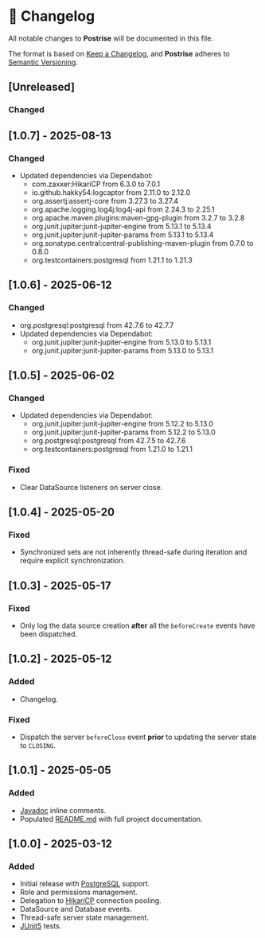 # :memo: Changelog

All notable changes to **Postrise** will be documented in this file.

The format is based on [Keep a Changelog](https://keepachangelog.com/en/1.1.0/),
and **Postrise** adheres to [Semantic Versioning](https://semver.org/spec/v2.0.0.html).

## [Unreleased]

### Changed

## [1.0.7] - 2025-08-13

### Changed

-   Updated dependencies via Dependabot:
    -   com.zaxxer:HikariCP from 6.3.0 to 7.0.1
    -   io.github.hakky54:logcaptor from 2.11.0 to 2.12.0
    -   org.assertj:assertj-core from 3.27.3 to 3.27.4
    -   org.apache.logging.log4j:log4j-api from 2.24.3 to 2.25.1
    -   org.apache.maven.plugins:maven-gpg-plugin from 3.2.7 to 3.2.8
    -   org.junit.jupiter:junit-jupiter-engine from 5.13.1 to 5.13.4
    -   org.junit.jupiter:junit-jupiter-params from 5.13.1 to 5.13.4
    -   org.sonatype.central:central-publishing-maven-plugin from 0.7.0 to 0.8.0
    -   org.testcontainers:postgresql from 1.21.1 to 1.21.3

## [1.0.6] - 2025-06-12

### Changed

-   org.postgresql:postgresql from 42.7.6 to 42.7.7
-   Updated dependencies via Dependabot:
    -   org.junit.jupiter:junit-jupiter-engine from 5.13.0 to 5.13.1
    -   org.junit.jupiter:junit-jupiter-params from 5.13.0 to 5.13.1

## [1.0.5] - 2025-06-02

### Changed

-   Updated dependencies via Dependabot:
    -   org.junit.jupiter:junit-jupiter-engine from 5.12.2 to 5.13.0
    -   org.junit.jupiter:junit-jupiter-params from 5.12.2 to 5.13.0
    -   org.postgresql:postgresql from 42.7.5 to 42.7.6
    -   org.testcontainers:postgresql from 1.21.0 to 1.21.1

### Fixed

-   Clear DataSource listeners on server close.

## [1.0.4] - 2025-05-20

### Fixed

-   Synchronized sets are not inherently thread-safe during iteration and require explicit synchronization.

## [1.0.3] - 2025-05-17

### Fixed

-   Only log the data source creation **after** all the `beforeCreate` events have been dispatched.

## [1.0.2] - 2025-05-12

### Added

-   Changelog.

### Fixed

-   Dispatch the server `beforeClose` event **prior** to updating the server state to `CLOSING`.

## [1.0.1] - 2025-05-05

### Added

-   [Javadoc](https://javadoc.io/doc/org.adonix/postrise) inline comments.
-   Populated [README.md](README.md) with full project documentation.

## [1.0.0] - 2025-03-12

### Added

-   Initial release with [PostgreSQL](https://www.postgresql.org) support.
-   Role and permissions management.
-   Delegation to [HikariCP](https://github.com/brettwooldridge/HikariCP) connection pooling.
-   DataSource and Database events.
-   Thread-safe server state management.
-   [JUnit5](https://junit.org/junit5/) tests.
